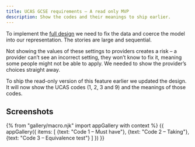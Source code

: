 ```yaml
---
title: UCAS GCSE requirements – A read only MVP
description: Show the codes and their meanings to ship earlier.
---
```

To implement the [full design](/publish-teacher-training-courses/minimum-course-requirements-logic) we need to fix the data and coerce the model into our representation. The stories are large and sequential.

Not showing the values of these settings to providers creates a risk – a provider can’t see an incorrect setting, they won’t know to fix it, meaning some people might not be able to apply. We needed to show the provider’s choices straight away.

To ship the read-only version of this feature earlier we updated the design. It will now show the UCAS codes (1, 2, 3 and 9) and the meanings of those codes.

## Screenshots

{% from "gallery/macro.njk" import appGallery with context %}
{{ appGallery({
  items: [
    {text: "Code 1 – Must have"},
    {text: "Code 2 – Taking"},
    {text: "Code 3 – Equivalence test"}
  ]
}) }}

